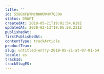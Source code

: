 ```yaml
---
title: ''
id: 55BCmFpYMcNWWOWHV7QJOo
status: DRAFT
createdAt: 2019-05-21T19:01:54.619Z
updatedAt: 2020-02-13T19:05:59.211Z
publishedAt: 
firstPublishedAt: 
contentType: trackArticle
productTeam: 
slug: untitled-entry-2019-05-21-at-07-01-54
locale: es
trackId: 
trackSlugES: 
---
```



